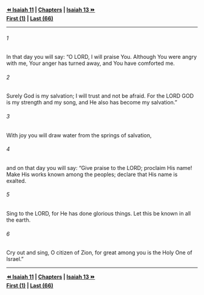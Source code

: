   
**[⏪ Isaiah 11](./Isaiah%2011.md) | [Chapters](./_index.md) | [Isaiah 13 ⏩](./Isaiah%2013.md)**  
**[First (1)](./Isaiah%201.md) | [Last (66)](./Isaiah%2066.md)**  
  
---  
  
###### 1  
In that day you will say: “O LORD, I will praise You. Although You were angry with me, Your anger has turned away, and You have comforted me.  
  
###### 2  
Surely God is my salvation; I will trust and not be afraid. For the LORD GOD is my strength and my song, and He also has become my salvation.”  
  
###### 3  
With joy you will draw water from the springs of salvation,  
  
###### 4  
and on that day you will say: “Give praise to the LORD; proclaim His name! Make His works known among the peoples; declare that His name is exalted.  
  
###### 5  
Sing to the LORD, for He has done glorious things. Let this be known in all the earth.  
  
###### 6  
Cry out and sing, O citizen of Zion, for great among you is the Holy One of Israel.”  
  
  
---  
  
**[⏪ Isaiah 11](./Isaiah%2011.md) | [Chapters](./_index.md) | [Isaiah 13 ⏩](./Isaiah%2013.md)**  
**[First (1)](./Isaiah%201.md) | [Last (66)](./Isaiah%2066.md)**  
  
